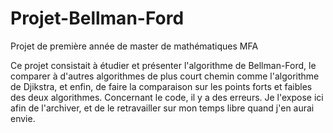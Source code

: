 # Projet-Bellman-Ford
Projet de première année de master de mathématiques MFA

Ce projet consistait à étudier et présenter l'algorithme de Bellman-Ford, le comparer à d'autres algorithmes de plus court chemin comme l'algorithme de Djikstra, et enfin, de faire la comparaison sur les points forts et faibles des deux algorithmes.
Concernant le code, il y a des erreurs. Je l'expose ici afin de l'archiver, et de le retravailler sur mon temps libre quand j'en aurai envie.
